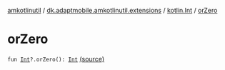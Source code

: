 [amkotlinutil](../../index.md) / [dk.adaptmobile.amkotlinutil.extensions](../index.md) / [kotlin.Int](index.md) / [orZero](./or-zero.md)

# orZero

`fun `[`Int`](https://kotlinlang.org/api/latest/jvm/stdlib/kotlin/-int/index.html)`?.orZero(): `[`Int`](https://kotlinlang.org/api/latest/jvm/stdlib/kotlin/-int/index.html) [(source)](https://github.com/adaptmobile-organization/amkotlinutil/tree/master/amkotlinutil/src/main/java/dk/adaptmobile/amkotlinutil/extensions/NumberExtensions.kt#L12)